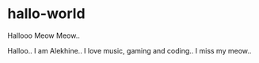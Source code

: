 # hallo-world
Hallooo Meow Meow..

Halloo.. I am Alekhine.. I love music, gaming and coding..
I miss my meow.. 






